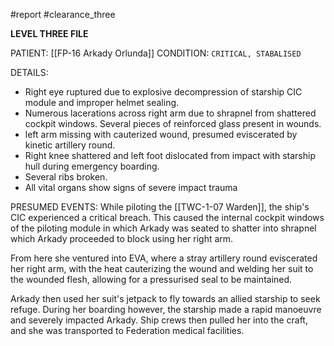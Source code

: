 #report #clearance_three 

**LEVEL THREE FILE**

PATIENT: [[FP-16 Arkady Orlunda]]
CONDITION: `CRITICAL, STABALISED`

DETAILS:
- Right eye ruptured due to explosive decompression of starship CIC module and improper helmet sealing.
- Numerous lacerations across right arm due to shrapnel from shattered cockpit windows. Several pieces of reinforced glass present in wounds.
- left arm missing with cauterized wound, presumed eviscerated by kinetic artillery round.
- Right knee shattered and left foot dislocated from impact with starship hull during emergency boarding.
- Several ribs broken.
- All vital organs show signs of severe impact trauma

PRESUMED EVENTS:
While piloting the [[TWC-1-07 Warden]], the ship's CIC experienced a critical breach. This caused the internal cockpit windows of the piloting module in which Arkady was seated to shatter into shrapnel which Arkady proceeded to block using her right arm.

From here she ventured into EVA, where a stray artillery round eviscerated her right arm, with the heat cauterizing the wound and welding her suit to the wounded flesh, allowing for a pressurised seal to be maintained.

Arkady then used her suit's jetpack to fly towards an allied starship to seek refuge. During her boarding however, the starship made a rapid manoeuvre and severely impacted Arkady. Ship crews then pulled her into the craft, and she was transported to Federation medical facilities.